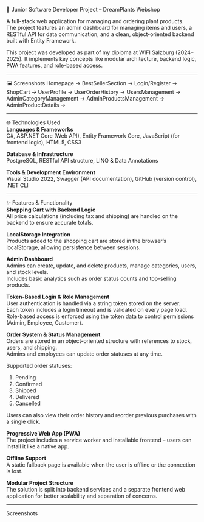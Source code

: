 🌱 Junior Software Developer Project – DreamPlants Webshop

A full-stack web application for managing and ordering plant products.  
The project features an admin dashboard for managing items and users, a RESTful API for data communication, and a 
clean, object-oriented backend built with Entity Framework.

This project was developed as part of my diploma at WIFI Salzburg (2024–2025). 
It implements key concepts like modular architecture, backend logic, PWA features, and role-based access.

--------------------------------------------------------------------------------------------------------------------

🖼️ Screenshots
Homepage ->
BestSellerSection ->
Login/Register ->
ShopCart ->
UserProfile ->
UserOrderHistory ->
UsersManagement -> 
AdminCategoryManagement ->
AdminProductsManagement ->
AdminProductDetails ->

--------------------------------------------------------------------------------------------------------------------

🌐 Technologies Used  
**Languages & Frameworks**  
C#, ASP.NET Core (Web API), Entity Framework Core, JavaScript (for frontend logic), HTML5, CSS3

**Database & Infrastructure**  
PostgreSQL, RESTful API structure, LINQ & Data Annotations

**Tools & Development Environment**  
Visual Studio 2022, Swagger (API documentation), GitHub (version control), .NET CLI

--------------------------------------------------------------------------------------------------------------------

✨ Features & Functionality  
**Shopping Cart with Backend Logic**  
All price calculations (including tax and shipping) are handled on the backend to ensure accurate totals.

**LocalStorage Integration**  
Products added to the shopping cart are stored in the browser’s localStorage, allowing persistence between sessions.

**Admin Dashboard**  
Admins can create, update, and delete products, manage categories, users, and stock levels.  
Includes basic analytics such as order status counts and top-selling products.

**Token-Based Login & Role Management**  
User authentication is handled via a string token stored on the server.  
Each token includes a login timeout and is validated on every page load.  
Role-based access is enforced using the token data to control permissions (Admin, Employee, Customer).

**Order System & Status Management**  
Orders are stored in an object-oriented structure with references to stock, users, and shipping.  
Admins and employees can update order statuses at any time.

Supported order statuses:  
1. Pending  
2. Confirmed  
3. Shipped  
4. Delivered  
5. Cancelled

Users can also view their order history and reorder previous purchases with a single click.

**Progressive Web App (PWA)**  
The project includes a service worker and installable frontend – users can install it like a native app.

**Offline Support**  
A static fallback page is available when the user is offline or the connection is lost.

**Modular Project Structure**  
The solution is split into backend services and a separate frontend web application for better scalability and 
separation of concerns.

--------------------------------------------------------------------------------------------------------------------

Screenshots